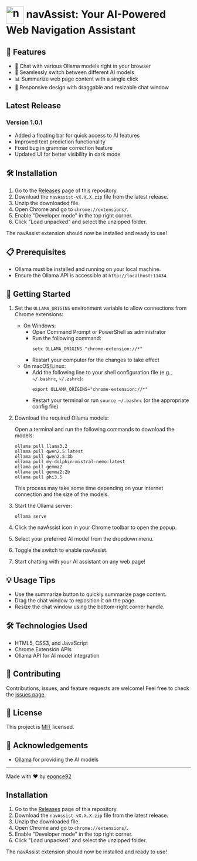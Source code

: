 # <img src="icon.png" alt="navAssist Icon" width="48" height="48" style="vertical-align: middle;"> navAssist: Your AI-Powered Web Navigation Assistant

## 🌟 Features

- 💬 Chat with various Ollama models right in your browser
- 🔄 Seamlessly switch between different AI models
- 📊 Summarize web page content with a single click
- 📱 Responsive design with draggable and resizable chat window

## Latest Release

### Version 1.0.1

- Added a floating bar for quick access to AI features
- Improved text prediction functionality
- Fixed bug in grammar correction feature
- Updated UI for better visibility in dark mode

## 🛠️ Installation

1. Go to the [Releases](https://github.com/yourusername/navAssist/releases) page of this repository.
2. Download the `navAssist-vX.X.X.zip` file from the latest release.
3. Unzip the downloaded file.
4. Open Chrome and go to `chrome://extensions/`.
5. Enable "Developer mode" in the top right corner.
6. Click "Load unpacked" and select the unzipped folder.

The navAssist extension should now be installed and ready to use!

## 📋 Prerequisites

- Ollama must be installed and running on your local machine.
- Ensure the Ollama API is accessible at `http://localhost:11434`.

## 🚀 Getting Started

1. Set the `OLLAMA_ORIGINS` environment variable to allow connections from Chrome extensions:

   - On Windows:
     - Open Command Prompt or PowerShell as administrator
     - Run the following command:
       ```
       setx OLLAMA_ORIGINS "chrome-extension://*"
       ```
     - Restart your computer for the changes to take effect
   - On macOS/Linux:
     - Add the following line to your shell configuration file (e.g., `~/.bashrc`, `~/.zshrc`):
       ```
       export OLLAMA_ORIGINS="chrome-extension://*"
       ```
     - Restart your terminal or run `source ~/.bashrc` (or the appropriate config file)

2. Download the required Ollama models:

   Open a terminal and run the following commands to download the models:

   ```
   ollama pull llama3.2
   ollama pull qwen2.5:latest
   ollama pull qwen2.5:3b
   ollama pull my-dolphin-mistral-nemo:latest
   ollama pull gemma2
   ollama pull gemma2:2b
   ollama pull phi3.5
   ```

   This process may take some time depending on your internet connection and the size of the models.

3. Start the Ollama server:

   ```
   ollama serve
   ```

4. Click the navAssist icon in your Chrome toolbar to open the popup.
5. Select your preferred AI model from the dropdown menu.
6. Toggle the switch to enable navAssist.
7. Start chatting with your AI assistant on any web page!

## 💡 Usage Tips

- Use the summarize button to quickly summarize page content.
- Drag the chat window to reposition it on the page.
- Resize the chat window using the bottom-right corner handle.

## 🛠️ Technologies Used

- HTML5, CSS3, and JavaScript
- Chrome Extension APIs
- Ollama API for AI model integration

## 🤝 Contributing

Contributions, issues, and feature requests are welcome! Feel free to check the [issues page](https://github.com/eponce92/navAssist/issues).

## 📜 License

This project is [MIT](https://choosealicense.com/licenses/mit/) licensed.

## 🙏 Acknowledgements

- [Ollama](https://ollama.ai/) for providing the AI models

---

Made with ❤️ by [eponce92](https://github.com/eponce92)

## Installation

1. Go to the [Releases](https://github.com/yourusername/navAssist/releases) page of this repository.
2. Download the `navAssist-vX.X.X.zip` file from the latest release.
3. Unzip the downloaded file.
4. Open Chrome and go to `chrome://extensions/`.
5. Enable "Developer mode" in the top right corner.
6. Click "Load unpacked" and select the unzipped folder.

The navAssist extension should now be installed and ready to use!
